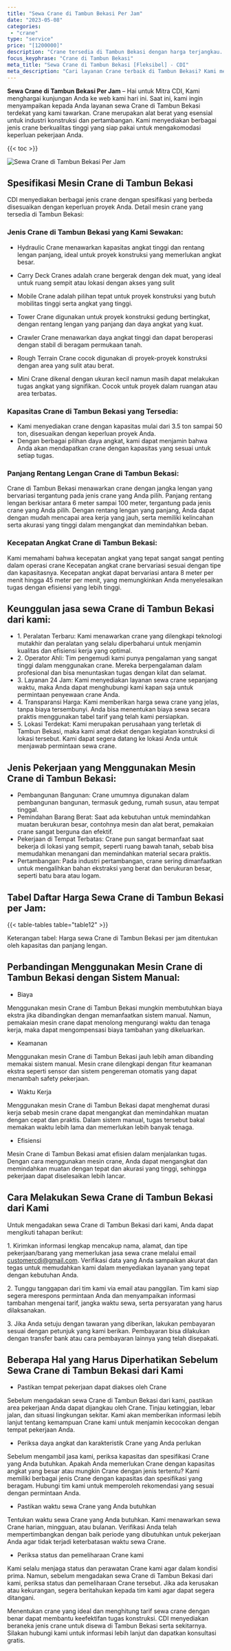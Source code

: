 ```yaml
---
title: "Sewa Crane di Tambun Bekasi Per Jam"
date: "2023-05-08"
categories:
 - "crane"
type: "service"
price: "[1200000]"
description: "Crane tersedia di Tambun Bekasi dengan harga terjangkau. Crane sering digunakan untuk proyek konstruksi sebagai alat angkat berat yang efisien. Hubungi kami untuk info lengkap."
focus_keyphrase: "Crane di Tambun Bekasi"
meta_title: "Sewa Crane di Tambun Bekasi [Fleksibel] - CDI"
meta_description: "Cari layanan Crane terbaik di Tambun Bekasi? Kami menyediakan Crane berkualitas untuk proyek pembangunan. Nikmati harga terbaik hari ini."
---
```


**Sewa Crane di Tambun Bekasi Per Jam** – Hai untuk Mitra CDI, Kami menghargai kunjungan Anda ke web kami hari ini. Saat ini, kami ingin menyampaikan kepada Anda layanan sewa Crane di Tambun Bekasi terdekat yang kami tawarkan. Crane merupakan alat berat yang esensial untuk industri konstruksi dan pertambangan. Kami menyediakan berbagai jenis crane berkualitas tinggi yang siap pakai untuk mengakomodasi keperluan pekerjaan Anda.

{{< toc >}}

![Sewa Crane di Tambun Bekasi Per Jam](/images/crane/crane-28.jpg)

## Spesifikasi Mesin Crane di Tambun Bekasi

CDI menyediakan berbagai jenis crane dengan spesifikasi yang berbeda disesuaikan dengan keperluan proyek Anda. Detail mesin crane yang tersedia di Tambun Bekasi:

### Jenis Crane di Tambun Bekasi yang Kami Sewakan:

*   Hydraulic Crane menawarkan kapasitas angkat tinggi dan rentang lengan panjang, ideal untuk proyek konstruksi yang memerlukan angkat besar.
*   Carry Deck Cranes adalah crane bergerak dengan dek muat, yang ideal untuk ruang sempit atau lokasi dengan akses yang sulit

*   Mobile Crane adalah pilihan tepat untuk proyek konstruksi yang butuh mobilitas tinggi serta angkat yang tinggi.
*   Tower Crane digunakan untuk proyek konstruksi gedung bertingkat, dengan rentang lengan yang panjang dan daya angkat yang kuat.
*   Crawler Crane menawarkan daya angkat tinggi dan dapat beroperasi dengan stabil di beragam permukaan tanah.
*   Rough Terrain Crane cocok digunakan di proyek-proyek konstruksi dengan area yang sulit atau berat.
*   Mini Crane dikenal dengan ukuran kecil namun masih dapat melakukan tugas angkat yang signifikan. Cocok untuk proyek dalam ruangan atau area terbatas.

### Kapasitas Crane di Tambun Bekasi yang Tersedia:

*   Kami menyediakan crane dengan kapasitas mulai dari 3.5 ton sampai 50 ton, disesuaikan dengan keperluan proyek Anda.
*   Dengan berbagai pilihan daya angkat, kami dapat menjamin bahwa Anda akan mendapatkan crane dengan kapasitas yang sesuai untuk setiap tugas.

### Panjang Rentang Lengan Crane di Tambun Bekasi:

Crane di Tambun Bekasi menawarkan crane dengan jangka lengan yang bervariasi tergantung pada jenis crane yang Anda pilih. Panjang rentang lengan berkisar antara 6 meter sampai 100 meter, tergantung pada jenis crane yang Anda pilih. Dengan rentang lengan yang panjang, Anda dapat dengan mudah mencapai area kerja yang jauh, serta memiliki kelincahan serta akurasi yang tinggi dalam mengangkat dan memindahkan beban.

### Kecepatan Angkat Crane di Tambun Bekasi:

Kami memahami bahwa kecepatan angkat yang tepat sangat sangat penting dalam operasi crane Kecepatan angkat crane bervariasi sesuai dengan tipe dan kapasitasnya. Kecepatan angkat dapat bervariasi antara 8 meter per menit hingga 45 meter per menit, yang memungkinkan Anda menyelesaikan tugas dengan efisiensi yang lebih tinggi.

## Keunggulan jasa sewa Crane di Tambun Bekasi dari kami:

*   1\. Peralatan Terbaru: Kami menawarkan crane yang dilengkapi teknologi mutakhir dan peralatan yang selalu diperbaharui untuk menjamin kualitas dan efisiensi kerja yang optimal.
*   2\. Operator Ahli: Tim pengemudi kami punya pengalaman yang sangat tinggi dalam menggunakan crane. Mereka berpengalaman dalam profesional dan bisa menuntaskan tugas dengan kilat dan selamat.
*   3\. Layanan 24 Jam: Kami menyediakan layanan sewa crane sepanjang waktu, maka Anda dapat menghubungi kami kapan saja untuk permintaan penyewaan crane Anda.
*   4\. Transparansi Harga: Kami memberikan harga sewa crane yang jelas, tanpa biaya tersembunyi. Anda bisa menentukan biaya sewa secara praktis menggunakan tabel tarif yang telah kami persiapkan.
*   5\. Lokasi Terdekat: Kami merupakan perusahaan yang terletak di Tambun Bekasi, maka kami amat dekat dengan kegiatan konstruksi di lokasi tersebut. Kami dapat segera datang ke lokasi Anda untuk menjawab permintaan sewa crane.

## Jenis Pekerjaan yang Menggunakan Mesin Crane di Tambun Bekasi:

*   Pembangunan Bangunan: Crane umumnya digunakan dalam pembangunan bangunan, termasuk gedung, rumah susun, atau tempat tinggal.
*   Pemindahan Barang Berat: Saat ada kebutuhan untuk memindahkan muatan berukuran besar, contohnya mesin dan alat berat, pemakaian crane sangat berguna dan efektif.
*   Pekerjaan di Tempat Terbatas: Crane pun sangat bermanfaat saat bekerja di lokasi yang sempit, seperti ruang bawah tanah, sebab bisa memudahkan menangani dan memindahkan material secara praktis.
*   Pertambangan: Pada industri pertambangan, crane sering dimanfaatkan untuk mengalihkan bahan ekstraksi yang berat dan berukuran besar, seperti batu bara atau logam.

## Tabel Daftar Harga Sewa Crane di Tambun Bekasi per Jam:

{{< table-tables table="table12" >}}

Keterangan tabel: Harga sewa Crane di Tambun Bekasi per jam ditentukan oleh kapasitas dan panjang lengan.

## Perbandingan Menggunakan Mesin Crane di Tambun Bekasi dengan Sistem Manual:

*   Biaya

Menggunakan mesin Crane di Tambun Bekasi mungkin membutuhkan biaya ekstra jika dibandingkan dengan memanfaatkan sistem manual. Namun, pemakaian mesin crane dapat menolong mengurangi waktu dan tenaga kerja, maka dapat mengompensasi biaya tambahan yang dikeluarkan.
*   Keamanan

Menggunakan mesin Crane di Tambun Bekasi jauh lebih aman dibanding memakai sistem manual. Mesin crane dilengkapi dengan fitur keamanan ekstra seperti sensor dan sistem pengereman otomatis yang dapat menambah safety pekerjaan.
*   Waktu Kerja

Menggunakan mesin Crane di Tambun Bekasi dapat menghemat durasi kerja sebab mesin crane dapat mengangkat dan memindahkan muatan dengan cepat dan praktis. Dalam sistem manual, tugas tersebut bakal memakan waktu lebih lama dan memerlukan lebih banyak tenaga.
*   Efisiensi

Mesin Crane di Tambun Bekasi amat efisien dalam menjalankan tugas. Dengan cara menggunakan mesin crane, Anda dapat mengangkat dan memindahkan muatan dengan tepat dan akurasi yang tinggi, sehingga pekerjaan dapat diselesaikan lebih lancar.

## Cara Melakukan Sewa Crane di Tambun Bekasi dari Kami

Untuk mengadakan sewa Crane di Tambun Bekasi dari kami, Anda dapat mengikuti tahapan berikut:

1\.  Kirimkan informasi lengkap mencakup nama, alamat, dan tipe pekerjaan/barang yang memerlukan jasa sewa crane melalui email customercdi@gmail.com. Verifikasi data yang Anda sampaikan akurat dan tegas untuk memudahkan kami dalam menyediakan layanan yang tepat dengan kebutuhan Anda.

2\.  Tunggu tanggapan dari tim kami via email atau panggilan. Tim kami siap segera merespons permintaan Anda dan menyampaikan informasi tambahan mengenai tarif, jangka waktu sewa, serta persyaratan yang harus dilaksanakan.

3\.  Jika Anda setuju dengan tawaran yang diberikan, lakukan pembayaran sesuai dengan petunjuk yang kami berikan. Pembayaran bisa dilakukan dengan transfer bank atau cara pembayaran lainnya yang telah disepakati.

## Beberapa Hal yang Harus Diperhatikan Sebelum Sewa Crane di Tambun Bekasi dari Kami

*   Pastikan tempat pekerjaan dapat diakses oleh Crane

Sebelum mengadakan sewa Crane di Tambun Bekasi dari kami, pastikan area pekerjaan Anda dapat dijangkau oleh Crane. Tinjau ketinggian, lebar jalan, dan situasi lingkungan sekitar. Kami akan memberikan informasi lebih lanjut tentang kemampuan Crane kami untuk menjamin kecocokan dengan tempat pekerjaan Anda.
*   Periksa daya angkat dan karakteristik Crane yang Anda perlukan

Sebelum mengambil jasa kami, periksa kapasitas dan spesifikasi Crane yang Anda butuhkan. Apakah Anda memerlukan Crane dengan kapasitas angkat yang besar atau mungkin Crane dengan jenis tertentu? Kami memiliki berbagai jenis Crane dengan kapasitas dan spesifikasi yang beragam. Hubungi tim kami untuk memperoleh rekomendasi yang sesuai dengan permintaan Anda.
*   Pastikan waktu sewa Crane yang Anda butuhkan

Tentukan waktu sewa Crane yang Anda butuhkan. Kami menawarkan sewa Crane harian, mingguan, atau bulanan. Verifikasi Anda telah mempertimbangkan dengan baik periode yang dibutuhkan untuk pekerjaan Anda agar tidak terjadi keterbatasan waktu sewa Crane.
*   Periksa status dan pemeliharaan Crane kami

Kami selalu menjaga status dan perawatan Crane kami agar dalam kondisi prima. Namun, sebelum mengadakan sewa Crane di Tambun Bekasi dari kami, periksa status dan pemeliharaan Crane tersebut. Jika ada kerusakan atau kekurangan, segera beritahukan kepada tim kami agar dapat segera ditangani.

Menentukan crane yang ideal dan menghitung tarif sewa crane dengan benar dapat membantu keefektifan tugas konstruksi. CDI menyediakan beraneka jenis crane untuk disewa di Tambun Bekasi serta sekitarnya. Silakan hubungi kami untuk informasi lebih lanjut dan dapatkan konsultasi gratis.